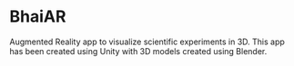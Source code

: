 # BhaiAR

Augmented Reality app to visualize scientific experiments in 3D.
This app has been created using Unity with 3D models created using Blender.

